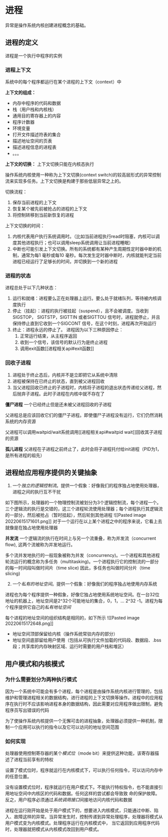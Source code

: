 # 进程
异常是操作系统内核创建进程概念的基础。

## 进程的定义
进程是一个执行中程序的实例

### 进程上下文
系统中的每个程序都运行在某个进程的上下文（context）中

**上下文的组成：**
- 内存中程序的代码和数据
- 栈（用户栈和内核栈）
- 通用目的寄存器上的内容
- 程序计数器
- 环境变量
- 打开文件描述符表的集合
- 描述地址空间的页表
- 描述进程信息的进程表
- 。。。

**上下文的切换：**
上下文切换只能在内核态执行

操作系统内核使用一种称为上下文切换(context switch)的较高层形式的异常控制流来实现多任务。上下文切换是构建于那些低层异常之上的。

切换流程：
1. 保存当前进程的上下文
2. 恢复某个被先前被抢占的进程的上下文
3. 将控制转移到当前新恢复的进程

上下文切换的时间：
1. 内核代表用户执行系统调用时。（比如当前进程执行read时阻塞，内核可以调度其他进程执行；也可以调用sleep系统调用让当前进程睡眠）
2. 中断也可能引发上下文切换。所有的系统都有某种产生周期性定时器中断的机制，通常为每1 毫秒或每10 毫秒。每次发生定时器中断时，内核就能判定当前进程已经运行了足够长的时间，并切换到一个新的进程

### 进程的状态
进程总处于以下几种状态：
1. 运行和就绪：进程要么正在处理器上运行。要么处于就绪队列，等待被内核调度执行
2. 停止（挂起）：进程的执行被挂起（suspend），且不会被调度。当收到SIGSTOP， SIGTSTP，SIGTTIN 或者SIGTTOU 信号时，进程就停止，并且保持停止直到它收到一个SIGCONT 信号，在这个时刻，进程再次开始运行
3. 终止：进程永远的停止了。
	进程因为以下三种原因停止：
	1. 正常运行结束，从主程序返回
	2. 收到一个信号，该信号的默认行为是终止进程
	3. 调用exit函数[[进程相关api#exit函数]]

### 回收子进程
1. 进程处于终止态后，内核并不是立即把它从系统中清除
2. 进程被保持在已终止的状态，直到被父进程回收
3. 当父进程回收已终止的子进程时，内核将子进程的退出状态传递给父进程，然后抛弃子进程。此时子进程在内核中就不存在了

**僵尸进程**
一个已经终止但是还未被父进程回收的子进程

父进程总是应该回收它们的僵尸子进程。即使僵尸子进程没有运行，它们仍然消耗系统的内存资源

父进程可以调用waitpid/wait系统调用[[进程相关api#waitpid wait]]回收其子进程的资源

**孤儿进程**
父进程在子进程之前终止了，此时会将子进程托付给init进程（PID为1，是所有进程的祖先）

## 进程给应用程序提供的关键抽象
1. 一个*独立的逻辑控制流*。提供一个假象：好像我们的程序独占地使用处理器，进程之间的执行互不干扰

如下图所示，处理器的一个物理控制流被划分为3个逻辑控制流，每个进程一个。三个逻辑流的执行是交错的，这三个进程轮流使用处理器；每个进程执行其逻辑流的一部分，然后被抢占（暂时挂起），然后轮到其他进程
![[Pasted image 20220615171601.png]]
对于一个运行在以上某个进程之中的程序来说，它看上去就像是在独占地使用处理器

**并发流**
一个逻辑流的执行在时间上与另一个流重叠，称为并发流（concurrent flow), 这两个流被称为并发地运行。

多个流并发地执行的一般现象被称为并发（concurrency)。一个进程和其他进程轮流运行的概念称为多任务（multitasking)。一个进程执行它的控制流的一部分的每一时间段叫做时间片（time slice) 因此，多任务也叫做时间分片（time slicing)

2. 一个*私有的地址空间*。提供一个假象：好像我们的程序独占地使用内存系统

进程也为每个程序提供一种假象，好像它独占地使用系统地址空间。在一台32位地址的机器上，地址空间是2^32个可能地址的集合，0，1，... 2^32 -1。进程为每个程序提供它自己的*私有地址空间*

每个进程的地址空间的组织结构是相同的，如下所示
![[Pasted image 20220615172648.png]]
- 地址空间顶部保留给内核（操作系统常驻内存的部分）
- 地址空间底部留给用户使用（包括从可执行文件加载的代码段、数据段、.bss段；共享库的内存映射区域、运行时需要的用户栈和堆区）

## 用户模式和内核模式
### 为什么需要划分为两种执行模式
因为一个系统中可能会有多个进程，每个进程是由操作系统内核进行管理的，包括维护和管理进程相关的数据结构，进行进程的上下文切换等操作。进程中的应用程序在执行时不应该影响进程本身的数据结构，因此需要对应用程序做出限制，避免程序员写出错误的代码

为了使操作系统内核提供一个无懈可击的进程抽象，处理器必须提供一种机制，限制一个应用可以执行的指令以及它可以访问的地址空间范围

### 如何实现
处理器使用控制寄存器的某个*模式位*（mode bit）来提供这种功能，该寄存器描述了进程当前享有的特权

设置了模式位时，程序就运行在内核模式下，可以执行任何指令，可以访问内存中的任意位置。

没有设置模式位时，程序就运行在用户模式下。不能执行特权指令，也不能直接引用地址空间中内核区的代码和数据。任何这样的尝试都会导致致
命的保护故障。反之，用户程序必须通过*系统调用接口*间接地访问内核代码和数据

进程在运行刚开始是处于用户模式下的，想要进入内核模式，只能通过中断、陷入、故障这样的异常。当异常发生时，控制传递到异常处理程序，处理器将模式从用户模式变为内核模式。处理程序运行在内核模式中，
当它返回到应用程序代码时，处理器就把模式从内核模式改回到用户模式。







